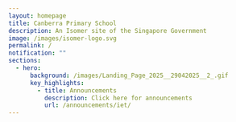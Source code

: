 ```yaml
---
layout: homepage
title: Canberra Primary School
description: An Isomer site of the Singapore Government
image: /images/isomer-logo.svg
permalink: /
notification: ""
sections:
  - hero:
      background: /images/Landing_Page_2025__29042025__2_.gif
      key_highlights:
        - title: Announcements
          description: Click here for announcements
          url: /announcements/iet/
---
```

